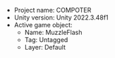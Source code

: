 <!-- UNITY CODE ASSIST INSTRUCTIONS START -->
- Project name: COMPOTER
- Unity version: Unity 2022.3.48f1
- Active game object:
  - Name: MuzzleFlash
  - Tag: Untagged
  - Layer: Default
<!-- UNITY CODE ASSIST INSTRUCTIONS END -->